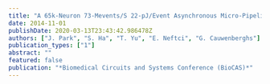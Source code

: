 ```yaml
---
title: "A 65k-Neuron 73-Mevents/S 22-pJ/Event Asynchronous Micro-Pipelined Integrate-and-Fire Array Transceiver"
date: 2014-11-01
publishDate: 2020-03-13T23:43:42.986478Z
authors: ["J. Park", "S. Ha", "T. Yu", "E. Neftci", "G. Cauwenberghs"]
publication_types: ["1"]
abstract: ""
featured: false
publication: "*Biomedical Circuits and Systems Conference (BioCAS)*"
---
```


